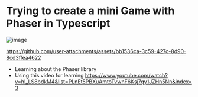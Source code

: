 # Trying to create a mini Game with Phaser in Typescript 
![image](https://github.com/user-attachments/assets/544afaef-d775-4991-99be-a8aceb3d61db)







https://github.com/user-attachments/assets/bb1536ca-3c59-427c-8d90-8cd3ffea4622










- Learning about the Phaser library
- Using this video for learning https://www.youtube.com/watch?v=hI_LS8bdkM4&list=PLnEt5PBXuAmtoTvwnF6Ksj7qy1JZHn5Nn&index=3
